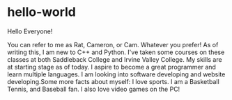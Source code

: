 # hello-world

Hello Everyone!

You can refer to me as Rat, Cameron, or Cam. Whatever you prefer! As of writing this, I am new to C++ and Python. I've taken some courses on these classes at both Saddleback College and Irvine Valley College. My skills are at starting stage as of today. I aspire to become a great programmer and learn multiple languages. I am looking into software developing and website developing.Some more facts about myself: I love sports. I am a Basketball Tennis, and Baseball fan. I also love video games on the PC! 

